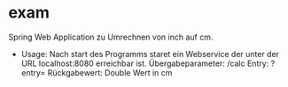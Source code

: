 # exam
Spring Web Application zu Umrechnen von inch auf cm.
  * Usage: 
  Nach start des Programms staret ein Webservice der unter der URL localhost:8080 erreichbar ist.
  Übergabeparameter: /calc
  Entry: ?entry=<inch>
  Rückgabewert: Double Wert in cm

